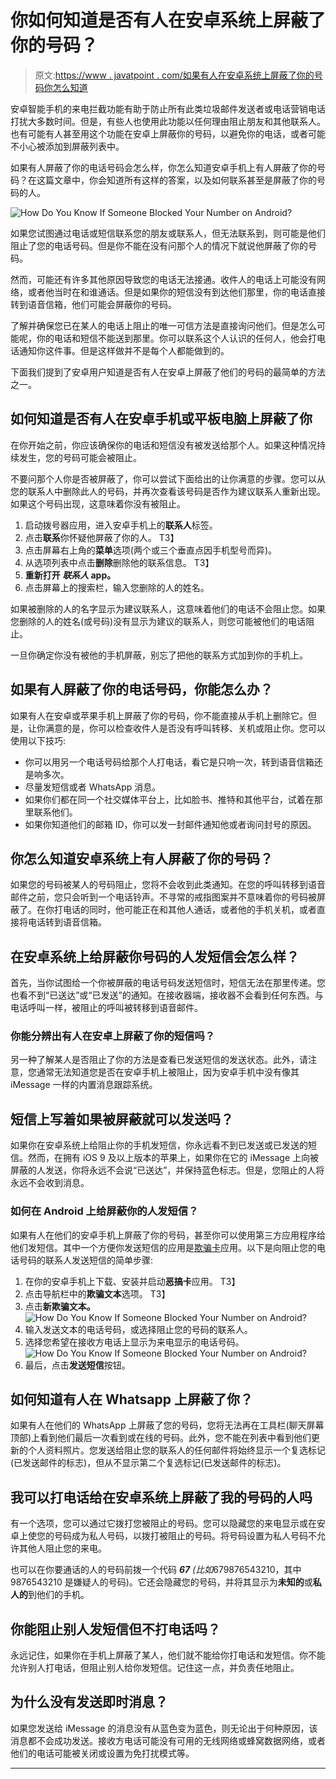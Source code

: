 # 你如何知道是否有人在安卓系统上屏蔽了你的号码？

> 原文:[https://www . javatpoint . com/如果有人在安卓系统上屏蔽了你的号码你怎么知道](https://www.javatpoint.com/how-do-you-know-if-someone-blocked-your-number-on-android)

安卓智能手机的来电拦截功能有助于防止所有此类垃圾邮件发送者或电话营销电话打扰大多数时间。但是，有些人也使用此功能以任何理由阻止朋友和其他联系人。也有可能有人甚至用这个功能在安卓上屏蔽你的号码，以避免你的电话，或者可能不小心被添加到屏蔽列表中。

如果有人屏蔽了你的电话号码会怎么样，你怎么知道安卓手机上有人屏蔽了你的号码？在这篇文章中，你会知道所有这样的答案，以及如何联系甚至是屏蔽了你的号码的人。

![How Do You Know If Someone Blocked Your Number on Android?](../Images/a92e295a6df31c7b943eaca157932e80.png)

如果您试图通过电话或短信联系您的朋友或联系人，但无法联系到，则可能是他们阻止了您的电话号码。但是你不能在没有问那个人的情况下就说他屏蔽了你的号码。

然而，可能还有许多其他原因导致您的电话无法接通。收件人的电话上可能没有网络，或者他当时在和谁通话。但是如果你的短信没有到达他们那里，你的电话直接转到语音信箱，他们可能会屏蔽你的号码。

了解并确保您已在某人的电话上阻止的唯一可信方法是直接询问他们。但是怎么可能呢，你的电话和短信不能送到那里。你可以联系这个人认识的任何人，他会打电话通知你这件事。但是这样做并不是每个人都能做到的。

下面我们提到了安卓用户知道是否有人在安卓上屏蔽了他们的号码的最简单的方法之一。

## 如何知道是否有人在安卓手机或平板电脑上屏蔽了你

在你开始之前，你应该确保你的电话和短信没有被发送给那个人。如果这种情况持续发生，您的号码可能会被阻止。

不要问那个人你是否被屏蔽了，你可以尝试下面给出的让你满意的步骤。您可以从您的联系人中删除此人的号码，并再次查看该号码是否作为建议联系人重新出现。如果这个号码出现，这意味着你没有被阻止。

1.  启动拨号器应用，进入安卓手机上的**联系人**标签。
2.  点击**联系**你怀疑他屏蔽了你的人。
    T3】
3.  点击屏幕右上角的**菜单**选项(两个或三个垂直点因手机型号而异)。
4.  从选项列表中点击**删除**删除他的联系信息。
    T3】
5.  **重新打开 ***联系人*** app。**
6.  点击屏幕上的搜索栏，输入您删除的人的姓名。

如果被删除的人的名字显示为建议联系人，这意味着他们的电话不会阻止您。如果您删除的人的姓名(或号码)没有显示为建议的联系人，则您可能被他们的电话阻止。

一旦你确定你没有被他的手机屏蔽，别忘了把他的联系方式加到你的手机上。

## 如果有人屏蔽了你的电话号码，你能怎么办？

如果有人在安卓或苹果手机上屏蔽了你的号码，你不能直接从手机上删除它。但是，让你满意的是，你可以检查收件人是否没有呼叫转移、关机或阻止你。您可以使用以下技巧:

*   你可以用另一个电话号码给那个人打电话，看它是只响一次，转到语音信箱还是响多次。
*   尽量发短信或者 WhatsApp 消息。
*   如果你们都在同一个社交媒体平台上，比如脸书、推特和其他平台，试着在那里联系他们。
*   如果你知道他们的邮箱 ID，你可以发一封邮件通知他或者询问封号的原因。

## 你怎么知道安卓系统上有人屏蔽了你的号码？

如果您的号码被某人的号码阻止，您将不会收到此类通知。在您的呼叫转移到语音邮件之前，您只会听到一个电话铃声。不寻常的戒指图案并不意味着你的号码被屏蔽了。在你打电话的同时，他可能正在和其他人通话，或者他的手机关机，或者直接将电话转到语音信箱。

## 在安卓系统上给屏蔽你号码的人发短信会怎么样？

首先，当你试图给一个你被屏蔽的电话号码发送短信时，短信无法在那里传递。您也看不到“已送达”或“已发送”的通知。在接收器端，接收器不会看到任何东西。与电话呼叫一样，被阻止的呼叫被转移到语音邮件。

### 你能分辨出有人在安卓上屏蔽了你的短信吗？

另一种了解某人是否阻止了你的方法是查看已发送短信的发送状态。此外，请注意，您通常无法知道您是否在安卓手机上被阻止，因为安卓手机中没有像其 iMessage 一样的内置消息跟踪系统。

## 短信上写着如果被屏蔽就可以发送吗？

如果你在安卓系统上给阻止你的手机发短信，你永远看不到已发送或已发送的短信。然而，在拥有 iOS 9 及以上版本的苹果上，如果你在它的 iMessage 上向被屏蔽的人发送，你将永远不会说“已送达”，并保持蓝色标志。但是，您阻止的人将永远不会收到消息。

### 如何在 Android 上给屏蔽你的人发短信？

如果有人在他们的安卓手机上屏蔽了你的号码，甚至你可以使用第三方应用程序给他们发短信。其中一个方便你发送短信的应用是[欺骗卡](https://play.google.com/store/apps/details?id=com.spoofcard.app)应用。以下是向阻止您的电话号码的联系人发送短信的简单步骤:

1.  在你的安卓手机上下载、安装并启动**恶搞卡**应用。
    T3】
2.  点击导航栏中的**欺骗文本**选项。
    T3】
3.  点击**新欺骗文本。**
    ![How Do You Know If Someone Blocked Your Number on Android?](../Images/52a809790effa33f2fed7ba76f1e02f4.png)
4.  输入发送文本的电话号码，或选择阻止您的号码的联系人。
5.  选择您希望在接收方电话上显示为来电显示的电话号码。
    ![How Do You Know If Someone Blocked Your Number on Android?](../Images/de928ab50e47c0aa212bced9b403dc4e.png)
6.  最后，点击**发送短信**按钮。

## 如何知道有人在 Whatsapp 上屏蔽了你？

如果有人在他们的 WhatsApp 上屏蔽了您的号码，您将无法再在工具栏(聊天屏幕顶部)上看到他们最后一次看到或在线的号码。此外，您不能在列表中看到他们更新的个人资料照片。您发送给阻止您的联系人的任何邮件将始终显示一个复选标记(已发送邮件的标志)，但从不显示第二个复选标记(已发送邮件的标志)。

## 我可以打电话给在安卓系统上屏蔽了我的号码的人吗

有一个选项，您可以通过它拨打您被阻止的号码。您可以隐藏您的来电显示或在安卓上使您的号码成为私人号码，以拨打被阻止的号码。将号码设置为私人号码不允许其他人阻止您的来电。

也可以在你要通话的人的号码前拨一个代码 ***67** (比如*679876543210，其中 9876543210 是嫌疑人的号码)。它还会隐藏您的号码，并将其显示为**未知的**或**私人的**到他们的手机。

## 你能阻止别人发短信但不打电话吗？

永远记住，如果你在手机上屏蔽了某人，他们就不能给你打电话和发短信。你不能允许别人打电话，但阻止别人给你发短信。记住这一点，并负责任地阻止。

## 为什么没有发送即时消息？

如果您发送给 iMessage 的消息没有从蓝色变为蓝色，则无论出于何种原因，该消息都不会成功发送。接收方电话可能没有可用的无线网络或蜂窝数据网络，或者他们的电话可能被关闭或设置为免打扰模式等。

* * *